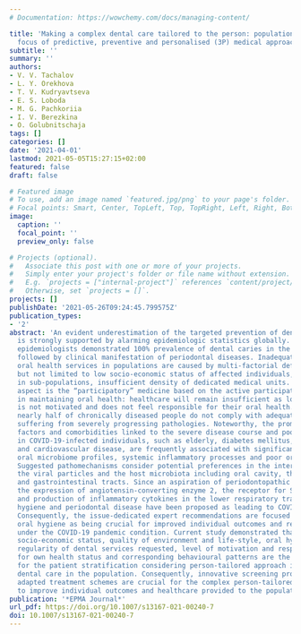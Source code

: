 ```yaml
---
# Documentation: https://wowchemy.com/docs/managing-content/

title: 'Making a complex dental care tailored to the person: population health in
  focus of predictive, preventive and personalised (3P) medical approach'
subtitle: ''
summary: ''
authors:
- V. V. Tachalov
- L. Y. Orekhova
- T. V. Kudryavtseva
- E. S. Loboda
- M. G. Pachkoriia
- I. V. Berezkina
- O. Golubnitschaja
tags: []
categories: []
date: '2021-04-01'
lastmod: 2021-05-05T15:27:15+02:00
featured: false
draft: false

# Featured image
# To use, add an image named `featured.jpg/png` to your page's folder.
# Focal points: Smart, Center, TopLeft, Top, TopRight, Left, Right, BottomLeft, Bottom, BottomRight.
image:
  caption: ''
  focal_point: ''
  preview_only: false

# Projects (optional).
#   Associate this post with one or more of your projects.
#   Simply enter your project's folder or file name without extension.
#   E.g. `projects = ["internal-project"]` references `content/project/deep-learning/index.md`.
#   Otherwise, set `projects = []`.
projects: []
publishDate: '2021-05-26T09:24:45.799575Z'
publication_types:
- '2'
abstract: 'An evident underestimation of the targeted prevention of dental diseases
  is strongly supported by alarming epidemiologic statistics globally. For example,
  epidemiologists demonstrated 100% prevalence of dental caries in the Russian population
  followed by clinical manifestation of periodontal diseases. Inadequately provided
  oral health services in populations are caused by multi-factorial deficits including
  but not limited to low socio-economic status of affected individuals, lack of insurance
  in sub-populations, insufficient density of dedicated medical units. Another important
  aspect is the “participatory” medicine based on the active participation of population
  in maintaining oral health: healthcare will remain insufficient as long as the patient
  is not motivated and does not feel responsible for their oral health. To this end,
  nearly half of chronically diseased people do not comply with adequate medical services
  suffering from severely progressing pathologies. Noteworthy, the prominent risk
  factors and comorbidities linked to the severe disease course and poor outcomes
  in COVID-19-infected individuals, such as elderly, diabetes mellitus, hypertension
  and cardiovascular disease, are frequently associated with significantly altered
  oral microbiome profiles, systemic inflammatory processes and poor oral health.
  Suggested pathomechanisms consider potential preferences in the interaction between
  the viral particles and the host microbiota including oral cavity, the respiratory
  and gastrointestinal tracts. Since an aspiration of periodontopathic bacteria induces
  the expression of angiotensin-converting enzyme 2, the receptor for SARS-CoV-2,
  and production of inflammatory cytokines in the lower respiratory tract, poor oral
  hygiene and periodontal disease have been proposed as leading to COVID-19 aggravation.
  Consequently, the issue-dedicated expert recommendations are focused on the optimal
  oral hygiene as being crucial for improved individual outcomes and reduced morbidity
  under the COVID-19 pandemic condition. Current study demonstrated that age, gender,
  socio-economic status, quality of environment and life-style, oral hygiene quality,
  regularity of dental services requested, level of motivation and responsibility
  for own health status and corresponding behavioural patterns are the key parameters
  for the patient stratification considering person-tailored approach in a complex
  dental care in the population. Consequently, innovative screening programmes and
  adapted treatment schemes are crucial for the complex person-tailored dental care
  to improve individual outcomes and healthcare provided to the population.'
publication: '*EPMA Journal*'
url_pdf: https://doi.org/10.1007/s13167-021-00240-7
doi: 10.1007/s13167-021-00240-7
---
```

